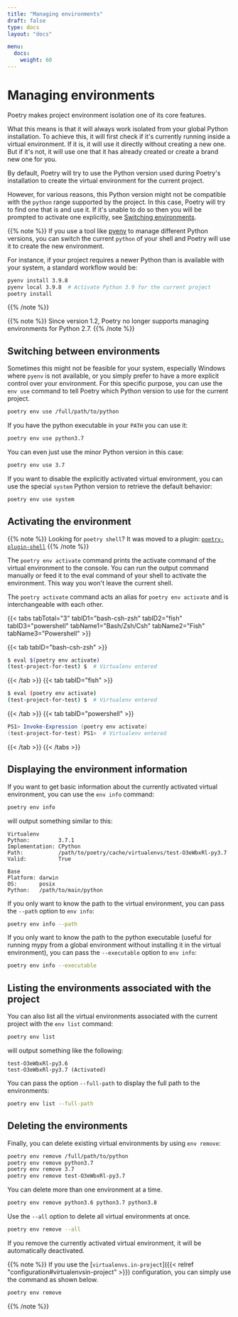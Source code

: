 ```yaml
---
title: "Managing environments"
draft: false
type: docs
layout: "docs"

menu:
  docs:
    weight: 60
---
```


# Managing environments

Poetry makes project environment isolation one of its core features.

What this means is that it will always work isolated from your global Python installation.
To achieve this, it will first check if it's currently running inside a virtual environment.
If it is, it will use it directly without creating a new one. But if it's not, it will use
one that it has already created or create a brand new one for you.

By default, Poetry will try to use the Python version used during Poetry's installation
to create the virtual environment for the current project.

However, for various reasons, this Python version might not be compatible
with the `python` range supported by the project. In this case, Poetry will try
to find one that is and use it. If it's unable to do so then you will be prompted
to activate one explicitly, see [Switching environments](#switching-between-environments).

{{% note %}}
If you use a tool like [pyenv](https://github.com/pyenv/pyenv) to manage different Python versions,
you can switch the current `python` of your shell and Poetry will use it to create
the new environment.

For instance, if your project requires a newer Python than is available with
your system, a standard workflow would be:

```bash
pyenv install 3.9.8
pyenv local 3.9.8  # Activate Python 3.9 for the current project
poetry install
```

{{% /note %}}

{{% note %}}
Since version 1.2, Poetry no longer supports managing environments for Python 2.7.
{{% /note %}}

## Switching between environments

Sometimes this might not be feasible for your system, especially Windows where `pyenv`
is not available, or you simply prefer to have a more explicit control over your environment.
For this specific purpose, you can use the `env use` command to tell Poetry
which Python version to use for the current project.

```bash
poetry env use /full/path/to/python
```

If you have the python executable in your `PATH` you can use it:

```bash
poetry env use python3.7
```

You can even just use the minor Python version in this case:

```bash
poetry env use 3.7
```

If you want to disable the explicitly activated virtual environment, you can use the
special `system` Python version to retrieve the default behavior:

```bash
poetry env use system
```

## Activating the environment

{{% note %}}
Looking for `poetry shell`? It was moved to a plugin: [`poetry-plugin-shell`](https://github.com/python-poetry/poetry-plugin-shell)
{{% /note %}}

The `poetry env activate` command prints the activate command of the virtual environment to the console.
You can run the output command manually or feed it to the eval command of your shell to activate the environment.
This way you won't leave the current shell.

The `poetry activate` command acts an alias for `poetry env activate` and is interchangeable with each other.

{{< tabs tabTotal="3" tabID1="bash-csh-zsh" tabID2="fish" tabID3="powershell" tabName1="Bash/Zsh/Csh" tabName2="Fish" tabName3="Powershell" >}}

{{< tab tabID="bash-csh-zsh" >}}

```bash
$ eval $(poetry env activate)
(test-project-for-test) $  # Virtualenv entered
```

{{< /tab >}}
{{< tab tabID="fish" >}}

```bash
$ eval (poetry env activate)
(test-project-for-test) $  # Virtualenv entered
```

{{< /tab >}}
{{< tab tabID="powershell" >}}

```ps1
PS1> Invoke-Expression (poetry env activate)
(test-project-for-test) PS1>  # Virtualenv entered
```

{{< /tab >}}
{{< /tabs >}}

## Displaying the environment information

If you want to get basic information about the currently activated virtual environment,
you can use the `env info` command:

```bash
poetry env info
```

will output something similar to this:

```text
Virtualenv
Python:         3.7.1
Implementation: CPython
Path:           /path/to/poetry/cache/virtualenvs/test-O3eWbxRl-py3.7
Valid:          True

Base
Platform: darwin
OS:       posix
Python:   /path/to/main/python
```

If you only want to know the path to the virtual environment, you can pass the `--path` option
to `env info`:

```bash
poetry env info --path
```

If you only want to know the path to the python executable (useful for running mypy from a global environment without installing it in the virtual environment), you can pass the `--executable` option
to `env info`:

```bash
poetry env info --executable
```

## Listing the environments associated with the project

You can also list all the virtual environments associated with the current project
with the `env list` command:

```bash
poetry env list
```

will output something like the following:

```text
test-O3eWbxRl-py3.6
test-O3eWbxRl-py3.7 (Activated)
```

You can pass the option `--full-path` to display the full path to the environments:

```bash
poetry env list --full-path
```

## Deleting the environments

Finally, you can delete existing virtual environments by using `env remove`:

```bash
poetry env remove /full/path/to/python
poetry env remove python3.7
poetry env remove 3.7
poetry env remove test-O3eWbxRl-py3.7
```

You can delete more than one environment at a time.

```bash
poetry env remove python3.6 python3.7 python3.8
```

Use the `--all` option to delete all virtual environments at once.

```bash
poetry env remove --all
```

If you remove the currently activated virtual environment, it will be automatically deactivated.

{{% note %}}
If you use the [`virtualenvs.in-project`]({{< relref "configuration#virtualenvsin-project" >}}) configuration, you
can simply use the command as shown below.

```bash
poetry env remove
```
{{% /note %}}
